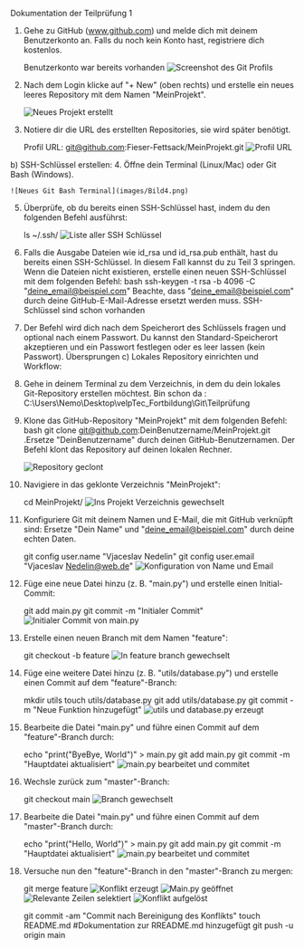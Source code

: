 Dokumentation der Teilprüfung 1 

1. Gehe zu GitHub (www.github.com) und melde dich mit deinem Benutzerkonto an. 
Falls du noch kein Konto hast, registriere dich kostenlos.

	Benutzerkonto war bereits vorhanden
	![Screenshot des Git Profils](images/Bild1.png)

2. Nach dem Login klicke auf "+ New" (oben rechts) und erstelle ein neues leeres Repository mit dem Namen "MeinProjekt".
 
	![Neues Projekt erstellt](images/Bild2.png)
 
3. Notiere dir die URL des erstellten Repositories, sie wird später benötigt.

	Profil URL: git@github.com:Fieser-Fettsack/MeinProjekt.git
	![Profil URL](images/Bild3.png)
 
b) SSH-Schlüssel erstellen: 
4. Öffne dein Terminal (Linux/Mac) oder Git Bash (Windows).
 
	![Neues Git Bash Terminal](images/Bild4.png)
 
5. Überprüfe, ob du bereits einen SSH-Schlüssel hast, indem du den folgenden Befehl ausführst: 

	ls ~/.ssh/
	![Liste aller SSH Schlüssel](images/Bild5.png)
 
6. Falls die Ausgabe Dateien wie id_rsa und id_rsa.pub enthält, hast du bereits einen SSH-Schlüssel. In diesem Fall kannst du zu Teil 3 springen. Wenn die Dateien nicht existieren, erstelle einen neuen SSH-Schlüssel mit dem folgenden Befehl: bash ssh-keygen -t rsa -b 4096 -C "deine_email@beispiel.com" Beachte, dass "deine_email@beispiel.com" durch deine GitHub-E-Mail-Adresse ersetzt werden muss.
	SSH-Schlüssel sind schon vorhanden
7. Der Befehl wird dich nach dem Speicherort des Schlüssels fragen und optional nach einem Passwort. Du kannst den Standard-Speicherort akzeptieren und ein Passwort festlegen oder es leer lassen (kein Passwort).
	Übersprungen
c) Lokales Repository einrichten und Workflow: 
8. Gehe in deinem Terminal zu dem Verzeichnis, in dem du dein lokales Git-Repository erstellen möchtest.
	Bin schon da : C:\Users\Nemo\Desktop\velpTec_Fortbildung\Git\Teilprüfung
9. Klone das GitHub-Repository "MeinProjekt" mit dem folgenden Befehl: bash git clone git@github.com:DeinBenutzername/MeinProjekt.git .Ersetze "DeinBenutzername" durch deinen GitHub-Benutzernamen. Der Befehl klont das Repository auf deinen lokalen Rechner.

	![Repository geclont](images/Bild6.png)

10. Navigiere in das geklonte Verzeichnis "MeinProjekt":

	cd MeinProjekt/
	![Ins Projekt Verzeichnis gewechselt](images/Bild7.png)
	
11. Konfiguriere Git mit deinem Namen und E-Mail, die mit GitHub verknüpft sind:
	Ersetze "Dein Name" und "deine_email@beispiel.com" durch deine echten Daten.
	
	git config user.name "Vjaceslav Nedelin"
	git config user.email "Vjaceslav Nedelin@web.de"
	![Konfiguration von Name und Email](images/Bild8.png)
	
12. Füge eine neue Datei hinzu (z. B. "main.py") und erstelle einen Initial-Commit:

	git add main.py
	git commit -m "Initialer Commit"
	![Initialer Commit von main.py](images/Bild9.png)
	
13. Erstelle einen neuen Branch mit dem Namen "feature":

	git checkout -b feature
	![In feature branch gewechselt](images/Bild10.png)
	
14. Füge eine weitere Datei hinzu (z. B. "utils/database.py") und erstelle einen Commit auf dem "feature"-Branch:

	mkdir utils
	touch utils/database.py
	git add utils/database.py
	git commit -m "Neue Funktion hinzugefügt"
	![utils und database.py erzeugt](images/Bild11.png)
	
15. Bearbeite die Datei "main.py" und führe einen Commit auf dem "feature"-Branch durch:

	echo "print("ByeBye, World")" > main.py
	git add main.py
	git commit -m "Hauptdatei aktualisiert" 
	![main.py bearbeitet und commitet](images/Bild12.png)

16. Wechsle zurück zum "master"-Branch:

	git checkout main
	![Branch gewechselt](images/Bild13.png)
	
17. Bearbeite die Datei "main.py" und führe einen Commit auf dem "master"-Branch durch:

	echo "print("Hello, World")" > main.py
	git add main.py
	git commit -m "Hauptdatei aktualisiert"
	![main.py bearbeitet und commitet](images/Bild14.png)
 
18. Versuche nun den "feature"-Branch in den "master"-Branch zu mergen:

	git merge feature
	![Konflikt erzeugt](images/Bild15_1.png)
	![Main.py geöffnet](images/Bild15_2.png)
	![Relevante Zeilen selektiert](images/Bild15_3.png)
	![Konflikt aufgelöst](images/Bild15_4.png)
	
	git commit -am "Commit nach Bereinigung des Konflikts"
	touch README.md
	#Dokumentation zur RREADME.md hinzugefügt 
	git push -u origin main
 
 
 
